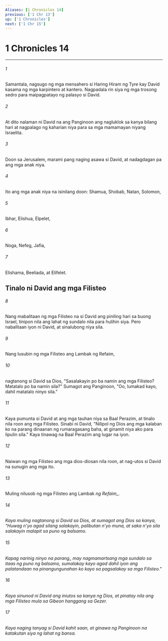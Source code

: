 ```yaml
---
Aliases: [1 Chronicles 14]
previous: ['1 Chr 13']
up: ['1 Chronicles']
next: ['1 Chr 15']
---
```

# 1 Chronicles 14

***






















###### 1 










Samantala, nagsugo ng mga mensahero si Haring Hiram ng Tyre kay David kasama ng mga karpintero at kantero. Nagpadala rin siya ng mga trosong sedro para maipagpatayo ng palasyo si David. 





















###### 2 










At dito nalaman ni David na ang Panginoon ang nagluklok sa kanya bilang hari at nagpalago ng kaharian niya para sa mga mamamayan niyang Israelita. 





















###### 3 










Doon sa Jerusalem, marami pang naging asawa si David, at nadagdagan pa ang mga anak niya. 





















###### 4 










Ito ang mga anak niya na isinilang doon: Shamua, Shobab, Natan, Solomon, 





















###### 5 










Ibhar, Elishua, Elpelet, 





















###### 6 










Noga, Nefeg, Jafia, 





















###### 7 










Elishama, Beeliada, at Elifelet.

## Tinalo ni David ang mga Filisteo 





















###### 8 










Nang mabalitaan ng mga Filisteo na si David ang piniling hari sa buong Israel, tinipon nila ang lahat ng sundalo nila para hulihin siya. Pero nabalitaan iyon ni David, at sinalubong niya sila. 





















###### 9 










Nang lusubin ng mga Filisteo ang Lambak ng Refaim, 





















###### 10 










nagtanong si David sa Dios, "Sasalakayin po ba namin ang mga Filisteo? Matatalo po ba namin sila?" Sumagot ang Panginoon, "Oo, lumakad kayo, dahil matatalo ninyo sila." 





















###### 11 










Kaya pumunta si David at ang mga tauhan niya sa Baal Perazim, at tinalo nila roon ang mga Filisteo. Sinabi ni David, "Nilipol ng Dios ang mga kalaban ko na parang dinaanan ng rumaragasang baha, at ginamit niya ako para lipulin sila." Kaya tinawag na Baal Perazim ang lugar na iyon. 





















###### 12 










Naiwan ng mga Filisteo ang mga dios-diosan nila roon, at nag-utos si David na sunugin ang mga ito. 





















###### 13 










Muling nilusob ng mga Filisteo ang Lambak <i class="trans-change">ng Refaim_. 





















###### 14 










Kaya muling nagtanong si David sa Dios, at sumagot ang Dios sa kanya, "Huwag nʼyo agad silang salakayin, palibutan nʼyo muna, at saka nʼyo sila salakayin malapit sa puno ng balsamo. 





















###### 15 










Kapag narinig ninyo na <i class="trans-change">parang_ may nagmamartsang mga sundalo sa itaas ng puno ng balsamo, sumalakay kayo agad dahil iyon ang palatandaan na pinangungunahan ko kayo sa pagsalakay sa mga Filisteo." 





















###### 16 










Kaya sinunod ni David ang iniutos sa kanya ng Dios, at pinatay nila ang mga Filisteo mula sa Gibeon hanggang sa Gezer. 





















###### 17 










Kaya naging tanyag si David kahit saan, at ginawa ng Panginoon na katakutan siya ng lahat ng bansa.
